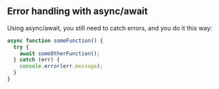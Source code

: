
## Error handling with async/await
Using async/await, you still need to catch errors, and you do it this way:

```js
async function someFunction() {
  try {
    await someOtherFunction();
  } catch (err) {
    console.error(err.message);
  }
}
```